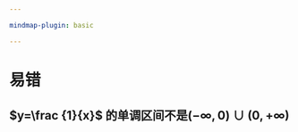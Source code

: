 ```yaml
---

mindmap-plugin: basic

---
```


# 易错

## $y=\frac {1}{x}$ 的单调区间**不是**$(-\infty ,0)\cup (0,+\infty )$
